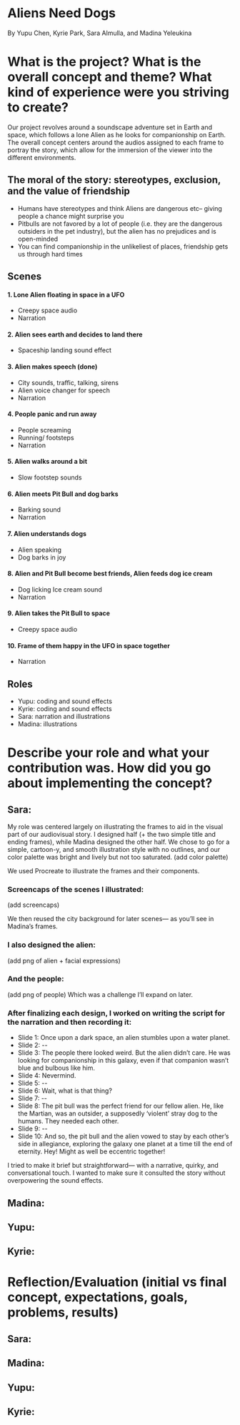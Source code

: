 # Aliens Need Dogs
By Yupu Chen, Kyrie Park, Sara Almulla, and Madina Yeleukina

# What is the project? What is the overall concept and theme? What kind of experience were you striving to create?
Our project revolves around a soundscape adventure set in Earth and space, which follows a lone Alien as he looks for companionship on Earth. The overall concept centers around the audios assigned to each frame to portray the story, which allow for the immersion of the viewer into the different environments.

## The moral of the story: stereotypes, exclusion, and the value of friendship
- Humans have stereotypes and think Aliens are dangerous etc– giving people a chance might surprise you
- Pitbulls are not favored by a lot of people (i.e. they are the dangerous outsiders in the pet industry), but the alien has no prejudices and is open-minded
- You can find companionship in the unlikeliest of places, friendship gets us through hard times

## Scenes
#### 1. Lone Alien floating in space in a UFO
- Creepy space audio
- Narration
#### 2. Alien sees earth and decides to land there
- Spaceship landing sound effect
#### 3. Alien makes speech (done)
- City sounds, traffic, talking, sirens
- Alien voice changer for speech
- Narration
#### 4. People panic and run away
- People screaming
- Running/ footsteps
- Narration
#### 5. Alien walks around a bit
- Slow footstep sounds
#### 6. Alien meets Pit Bull and dog barks
- Barking sound
- Narration
#### 7. Alien understands dogs
- Alien speaking
- Dog barks in joy
#### 8. Alien and Pit Bull become best friends, Alien feeds dog ice cream
- Dog licking Ice cream sound
- Narration
#### 9. Alien takes the Pit Bull to space
- Creepy space audio
#### 10. Frame of them happy in the UFO in space together
- Narration

## Roles
- Yupu: coding and sound effects
- Kyrie: coding and sound effects
- Sara: narration and illustrations
- Madina: illustrations

# Describe your role and what your contribution was. How did you go about implementing the concept?

##  Sara:

My role was centered largely on illustrating the frames to aid in the visual part of our audiovisual story. I designed half (+ the two simple title and ending frames), while Madina designed the other half. We chose to go for a simple, cartoon-y, and smooth illustration style with no outlines, and our color palette was bright and lively but not too saturated.
(add color palette)

We used Procreate to illustrate the frames and their components.

### Screencaps of the scenes I illustrated:
(add screencaps)

We then reused the city background for later scenes— as you’ll see in Madina’s frames.

### I also designed the alien:
(add png of alien + facial expressions)

### And the people:
(add png of people)
Which was a challenge I’ll expand on later.

### After finalizing each design, I worked on writing the script for the narration and then recording it:
- Slide 1: Once upon a dark space, an alien stumbles upon a water planet.
- Slide 2: --
- Slide 3: The people there looked weird. But the alien didn’t care. He was looking for companionship in this galaxy, even if that companion wasn’t blue and bulbous like him.
- Slide 4: Nevermind.
- Slide 5: --
- Slide 6: Wait, what is that thing?
- Slide 7: --
- Slide 8: The pit bull was the perfect friend for our fellow alien. He, like the Martian, was an outsider, a supposedly ‘violent’ stray dog to the humans. They needed each other.
- Slide 9: --
- Slide 10: And so, the pit bull and the alien vowed to stay by each other’s side in allegiance, exploring the galaxy one planet at a time till the end of eternity. Hey! Might as well be eccentric together!

I tried to make it brief but straightforward— with a narrative, quirky, and conversational touch. I wanted to make sure it consulted the story without overpowering the sound effects.


##  Madina:

##  Yupu:

##  Kyrie:


# Reflection/Evaluation (initial vs final concept, expectations, goals, problems, results)

##  Sara:

##  Madina:

##  Yupu:

##  Kyrie:

